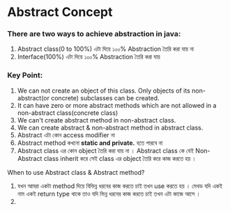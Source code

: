 # Abstract Concept



### There are two ways to achieve abstraction in java:

1. Abstract class(0 to 100%) এটা দিয়ে ১০০% Abstraction তৈরি করা যায় না
2. Interface(100%) এটা দিয়ে ১০০% Abstraction তৈরি করা যায়

###  Key Point:
1. We can not create an object of this class. Only objects of its non-abstract(or concrete) subclasses can be created.
2. It can have zero or more abstract methods which are not allowed in a non-abstract class(concrete class)
3. We can't create abstract method in non-abstract class.
4. We can create abstract & non-abstract method in abstract class.
5. Abstract এটা কোন access modifier না 
6. Abstract method কখনো **static and private.** হতে পারবে না
7. Abstract class এর কোন object তৈরি করা যায় না । Abstract class কে যেই Non-Abstract class inherit করে সেই class এর object তৈরি করে কাজ করতে হয় ।

When to use Abstract class & Abstract method?
1. যখন আমরা একটা method দিয়ে বিভিন্ন ধরনের কাজ করতে চাই তখন use করতে হয় । 
মেথড যদি একই নাম একই return type থাকে তাও যদি ভিন্ন ধরনের কাজ করতে চাই তখন এটা কাজে আসে । 
2. 